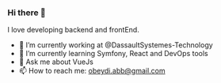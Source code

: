 ### Hi there 👋

<!--
**obnux/obnux** is a ✨ _special_ ✨ repository because its `README.md` (this file) appears on your GitHub profile.

Here are some ideas to get you started:
-->
I love developing backend and frontEnd.

- 🔭 I’m currently working at @DassaultSystemes-Technology
- 🌱 I’m currently learning Symfony, React and DevOps tools
- 💬 Ask me about VueJs
- 📫 How to reach me: obeydi.abb@gmail.com
